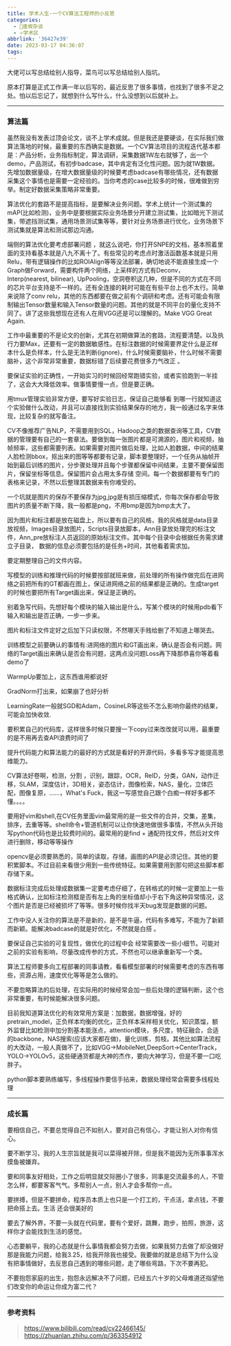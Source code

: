 ```yaml
---
title: 学术人生-一个CV算法工程师的小反思
categories:
  - 🌙逢坂杂谈
  - ⭐学术区
abbrlink: '36427e39'
date: 2023-03-17 04:36:07
tags:
---
```


大佬可以写总结给别人指导，菜鸟可以写总结给别人指坑。

原本打算是正式工作满一年以后写的，最近反思了很多事情，也找到了很多不足之处。怕以后忘记了，就想到什么写什么，什么没想到以后就补上。

<!--more-->

***

### 算法篇

虽然我没有发表过顶会论文，谈不上学术成就。但是我还是要硬谈，在实际我们做算法落地的时候，最重要的东西确实是数据。一个CV算法项目的流程迭代基本都是：产品分析，业务指标制定，算法调研，采集数据1W左右就够了，出一个demo，产品测试，有初步badcase，其中肯定有泛化性问题。因为就1W数据。先增加数据量级，在增大数据量级的时候要考虑badcase有哪些情况，还有数据采集这个事情也是需要一定经验的。当你考虑的case比较多的时候，很难做到穷举。制定好数据采集策略非常重要。

算法优化的套路不是提高指标，是要解决业务问题。学术上统计一个测试集的mAP(比如检测)，业务中是要根据实际业务场景分开建立测试集，比如暗光下测试集，带遮挡测试集，通用场景测试集等等，要针对业务场景进行优化，业务场景下测试集就是算法和测试那边沟通。

端侧的算法优化要考虑部署问题 ，就这么说吧，你打开SNPE的文档，基本照着里面的支持看基本就是八九不离十了。有些常见的考虑点时激活函数基本就是只用Relu，带有逻辑操作的比如ROIAlign等等没法部署，确切地说不能直接生成一个Graph做Forward，需要构件两个网络，上采样的方式有Deconv，Interp(nearest, bilinear), UpPooling，空洞卷积这几种，但是不同的方式在不同的芯片平台支持是不一样的。还有全连接的耗时可能在有些平台上也不太行。简单来说除了conv relu，其他的东西都要在做之前有个调研和考虑。还有可能会有限制输出Tensor数量和输入Tensor数量的问题。其他的就是不同平台的量化支持不同了。讲了这些我想现在还有人在用VGG还是可以理解的。Make VGG Great Again.

工作中最重要的不是论文的创新，尤其在初期做算法的套路，流程要清楚。以及执行力要Max，还要有一定的数据敏感性。在标注数据的时候需要界定什么是正样本什么是负样本，什么是无法判断(ignore)，什么时候需要脑补，什么时候不需要脑补，这个非常非常重要，数据标错了后续要花费很多力气改正 。

要保证实验的正确性，一开始实习的时候回经常跑错实验，或者实验跑到一半挂了，这会大大降低效率。做事情要慢一点，但是要正确。

用tmux管理实验非常方便，要写好实验日志，保证自己能够看 到哪一行就知道这个实验做什么改动，并且可以直接找到实验结果保存的地方，我一般通过名字来体现，比较复杂的就写备注。

CV不像推荐广告NLP，不需要用到SQL，Hadoop之类的数据查询等工具，CV数据的管理要有自己的一套章法。要做到每一张图片都是可溯源的，图片和视频，抽帧频率，这些都需要列表。如果需要对图片做后处理，比如人脸数据，中间的结果人脸检测bbox，抠出来的图等等都要有记录，脚本要整理好，一个任务从抽帧开始到最后训练的图片，分步骤处理并且每个步骤都保留中间结果，主要不要保留图片，保留坐标等信息。保留图片会占用太多存储 空间。每一个数据都要有专门的表格来记录，不然以后整理其数据来有你难受的。

一个坑就是图片的保存不要保存为jpg,jpg是有损压缩模式，你每次保存都会导致图片的质量不断下降，我一般都是png，不用bmp是因为bmp太大了。

因为图片和标注都是放在磁盘上，所以要有自己的风格，我的风格就是data目录放视频，Images目录放图片，Scripts目录放脚本，Ann目录放处理完的标注文件，Ann_pre放标注人员返回的原始标注文件。其中每个目录中会根据任务需求建立子目录， 数据的信息必须要包括的是任务+时间，其他看着需求加。

要定期整理自己的文件内容。

写模型的训练和推理代码的时候要按部就班来做，前处理的所有操作做完后在进网络之前把所有的GT都画在图上，保证进网络之前的结果都是正确的。生成target的时候也要把所有Target画出来，保证是正确的。

别着急写代码，先想好每个模块的输入输出是什么，写某个模块的时候用pdb看下输入和输出是否正确，一步一步来。

图片和标注文件定好之后加下只读权限，不然哪天手贱给删了不知道上哪哭去。

训练模型之前要确认的事情有:进网络的图片和GT画出来，确认是否会有问题。网络的Target画出来确认是否会有问题，这两点没问题Loss再下降那恭喜你等着看demo了

WarmpUp要加上，这东西谁用都说好

GradNorm打出来，如果崩了也好分析

LearningRate一般就SGD和Adam，CosineLR等这些不怎么影响你最终的结果，可能会加快收敛.

要积累自己的代码库，这样很多时候只要搜一下copy过来改改就可以用，最重要的是不用再去查API浪费时间了

提升代码能力和算法能力的最好的方式就是看好的开源代码，多看多写才能提高思维能力。

CV算法好卷啊，检测，分割 ，识别，跟踪，OCR，ReID，分类，GAN，动作迁移，SLAM，深度估计，3D相关，姿态估计，图像检索，NAS，量化，立体匹配，图像复原，……，What's Fuck，我这一写感觉自己跟个白痴一样好多都不懂。。。。

要用好vim和shell,在CV任务里面vim最常用的是一些文件的合并，交集，差集，排序，去重等等。shell命令+管道机制可以让你快速地做很多事情，不然从头开始写python代码也是比较费时间的。最常用的是find + 通配符找文件，然后对文件进行删除，移动等等操作

opencv是必须要熟悉的，简单的读取，存储，画图的API是必须记住。其他的要积累脚本。不过目前来看很少用到一些传统特征。如果需要用到那句把这些脚本都存储下来。

数据标注完成后处理成数据集一定要考虑仔细了，在转格式的时候一定要加上一些格式确认，比如标注检测框是否有左上角的坐标值却小于右下角这种异常情况，这个图片是否是已经被损坏了等等。很多时候你找半天bug发现是数据的问题。

工作中没人关注你的算法是不是新的，是不是牛逼，代码有多难写，不能为了新颖而新颖。能解决badcase的就是好优化，不然就是白搭 。

要保证自己实验的可复现性，做优化的过程中会 经常需要改一些小细节。可能对之前的实验有影响，尽量改成传参的方式，不然也可以继承重新写一个类。

算法工程师要多向工程部署的同事请教，看看模型部署的时候需要考虑的东西有哪些，资源占用，速度优化等等是怎么做的。

不要忽略算法的后处理，在实际用的时候经常会加一些后处理的逻辑判断，这个也非常重要，有时候能解决很多问题。

目前我知道算法优化的有效常用方案是：加数据，数据增强，好的pretrain_model，正负样本均衡的优化，正负样本采样相关优化，知识蒸馏，额外监督比如检测中加分割基本能涨点，attention模块，多尺度，特征融合，合适的backbone，NAS搜索(应该大家都在做)，量化训练，剪枝。其他比如算法流程的大改动，一般人真做不了，比如VGG->MobileNet,DeepSort->CenterTrack，YOLO->YOLOv5，这些硬通货都是大神的杰作，要向大神学习，但是不要一口吃胖子。

python脚本要熟练编写，多线程操作要信手拈来，数据处理经常会需要多线程处理

***

### 成长篇

要相信自己，不要总觉得自己不如别人，要对自己有信心，才能让别人对你有信心。

要不断学习，我的人生宗旨就是我可以菜得被开除，但是我不能因为无所事事浑水摸鱼被嫌弃。

要和同事友好相处，工作之后明显就交际圈小了很多，同事是交流最多的人，不管怎么样，都要客客气气。多帮别人一点，别人才会多帮你一点。

要拼搏，但是不要拼命，程序员本质上也只是一个打工的，干点活，拿点钱，不要把命搭上去。生活 还会很美好的

要去了解外界，不要一头就在代码里，要有个爱好，跳舞，跑步，拍照，旅游，这样你才会能找到生活的感觉。

心态要躺平，我的心态就是什么事情我都会努力去做，如果我努力去做了却没做好那是我能力问题，给我3.25，给我开除我也接受。我要做的就是总结下为什么没有把事情做好，去反思自己遇到的哪些问题，走了哪些弯路，下次不要再犯。

不要抱怨家庭的出生，抱怨永远解决不了问题，已经五六十岁的父母难道还指望他们改变你的命运让你成为富二代？

***

### 参考资料

> <https://www.bilibili.com/read/cv22466145/>
> <https://zhuanlan.zhihu.com/p/363354912>
